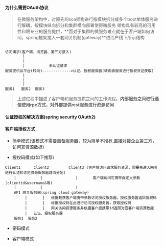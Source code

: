 #### 为什么需要OAuth协议  

> 在微服务架构中，对原先的soa架构进行按模块拆分成多个boot单体服务进行解耦，按模块纵向拆分和集群横向部署使得微服务
架构具有较高的可用性和跟专业的服务提供，**而对于集群的微服务难点就在于客户端如何访问，spring框架接入一套网关机制(gateway)**进而产线下所示结构  

```text  

访问请求(客户端、浏览器、第三方接入)
        |
        |
        |           未认证请求
服务提供品平台(转向)------------->认证、授权服务器(转向该服务进行授权凭证获取) 
        |
        |
        |
服务1   服务2  服务3    
```

> 上述过程中描述了客户端和服务提供之间的工作流程。**内部服务之间进行通信使用rpc方式，对外部提供rest服务进行资源访问**  


#### 认证授权的解决方案(spring security OAuth2)  
 
#### 客户端授权方式  

- 简单模式(该模式不需要自备服务器，较为简单不推荐,直接对接企业第三方，访问其资源数据)  

- 授权码模式(如下推荐)  

```
Client1      Client2         Client3 (客户端访问请求服务资源，需要先进入网关进行认证和访问资源服务器路由分配)
    |           |               |       客户端访问可携带自定义参数(clientid&username&等)
    |           |               |
    API 网关服务器(spring cloud gateway)
         |       |   根据截获客户端携带参数访问授权服务器，授权服务器返回授权码
         |       |   根据授权码在此进行访问授权服务器，获取授权码
         |       |   网关访问资源服务并根据客户度携带id返回对应客户端资源数据
         |   认证、授权服务器
    服务1  服务2
```  

- 密码模式

- 客户端模式